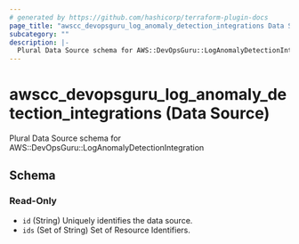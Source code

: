 ```yaml
---
# generated by https://github.com/hashicorp/terraform-plugin-docs
page_title: "awscc_devopsguru_log_anomaly_detection_integrations Data Source - terraform-provider-awscc"
subcategory: ""
description: |-
  Plural Data Source schema for AWS::DevOpsGuru::LogAnomalyDetectionIntegration
---
```


# awscc_devopsguru_log_anomaly_detection_integrations (Data Source)

Plural Data Source schema for AWS::DevOpsGuru::LogAnomalyDetectionIntegration



<!-- schema generated by tfplugindocs -->
## Schema

### Read-Only

- `id` (String) Uniquely identifies the data source.
- `ids` (Set of String) Set of Resource Identifiers.
